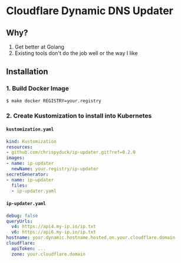 # Cloudflare Dynamic DNS Updater

## Why?
1. Get better at Golang
2. Existing tools don't do the job well or the way I like

## Installation

### 1. Build Docker Image
```bash
$ make docker REGISTRY=your.registry
```

### 2. Create Kustomization to install into Kubernetes

#### `kustomization.yaml`
```yaml
kind: Kustomization
resources: 
- github.com/chrispyduck/ip-updater.git?ref=0.2.0
images:
- name: ip-updater
  newName: your.registry/ip-updater
secretGenerator:
- name: ip-updater
  files:
  - ip-updater.yaml
``` 

#### `ip-updater.yaml`
```yaml
debug: false
queryUrls:
  v4: https://api4.my-ip.io/ip.txt
  v6: https://api6.my-ip.io/ip.txt
hostname: your.dynamic.hostname.hosted.on.your.cloudflare.domain
cloudflare:
  apiToken: ...
  zone: your.cloudflare.domain
```